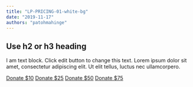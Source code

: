 ```yaml
---
title: "LP-PRICING-01-white-bg"
date: "2019-11-17"
authors: "patohmahinge"
---
```


## Use h2 or h3 heading

I am text block. Click edit button to change this text. Lorem ipsum dolor sit amet, consectetur adipiscing elit. Ut elit tellus, luctus nec ullamcorpero.

[Donate $10](#) [Donate $25](#) [Donate $50](#) [Donate $75](#)
